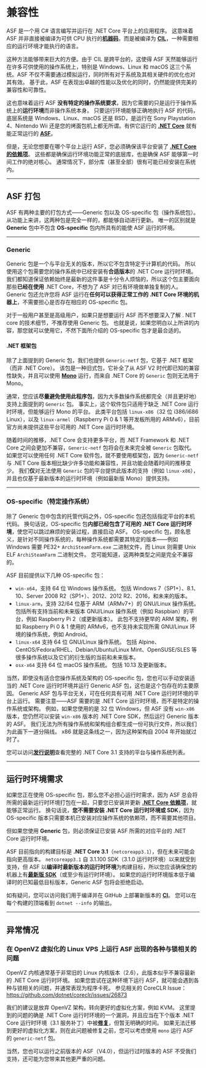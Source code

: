 # 兼容性

ASF 是一个用 C# 语言编写并运行在 .NET Core 平台上的应用程序。 这意味着 ASF 并非直接被编译为可供 CPU 执行的&#8203;**[机器码](https://en.wikipedia.org/wiki/Machine_code)**，而是被编译为 **[CIL](https://en.wikipedia.org/wiki/Common_Intermediate_Language)**，一种需要相应的运行环境才能执行的语言。

这种方法能够带来巨大的方便。由于 CIL 是跨平台的，这使得 ASF 天然能够运行在许多可供使用的操作系统上，特别是 Windows、Linux 和 macOS 这三个系统。ASF 不仅不需要通过模拟运行，同时所有对于系统及其相关硬件的优化也对其有效。 基于此，ASF 在表现出卓越的性能以及优化的同时，仍然能提供完美的兼容性和可靠性。

这也意味着运行 ASF **没有特定的操作系统要求**，因为它需要的只是运行于操作系统上的**运行环境**而非操作系统本身。 只要运行环境能够正确地执行 ASF 的代码，底层系统是 Windows、Linux、macOS 还是 BSD，是运行在 Sony Playstation 4、Nintendo Wii 还是您的烤面包机上都无所谓。有供它运行的 **[.NET Core](https://github.com/dotnet/core-setup#daily-builds)** 就有能正常运行的 **[ASF](https://github.com/JustArchiNET/ArchiSteamFarm/releases/latest)**。

但是，无论您想要在哪个平台上运行 ASF，您必须确保该平台安装了 **[.NET Core 的依赖项](https://github.com/dotnet/core/blob/master/Documentation/prereqs.md)**。 这些都是确保运行环境功能正常的底层库，也是确保 ASF 能够第一时间工作的绝对核心。 通常情况下，部分库（甚至全部）很有可能已经安装在系统内。

* * *

## ASF 打包

ASF 有两种主要的打包方式——Generic 包以及 OS-specific 包（操作系统包）。 从功能上来讲，这两种包是完全一样的，都能够自动进行更新。 唯一的区别就是 **Generic** 包中不包含 **OS-specific** 包内所具有的能使 ASF 运行的环境。

* * *

### Generic

Generic 包是一个与平台无关的版本，所以它不包含特定于计算机的代码。 所以使用这个包需要您的操作系统中已经安装有**合适版本**的 .NET Core 运行时环境。 我们都知道保证依赖始终是最新的这件事是十分令人烦恼的，所以这个包主要面向那些**已经在使用** .NET Core，不想为了 ASF 对已有环境做单独复制的人。 Generic 包还允许您将 ASF 运行在**任何可以获得正常工作的 .NET Core 环境的机器上**，不需要担心是否存在相应的 OS-specific 包。

对于一般用户甚至是高级用户，如果只是想要运行 ASF 而不想要深入了解 . NET core 的技术细节，不推荐使用 Generic 包。 也就是说，如果您明白以上所讲的内容，那您就可以使用它，不然下面所介绍的 OS-specific 包才是最合适的。

#### .NET 框架包

除了上面提到的 Generic 包，我们也提供 `Generic-netf` 包，它基于 .NET 框架（而非 .NET Core）。 该包是一种旧式包，它补全了从 ASF V2 时代即已知的兼容性缺失，并且可以使用 **[Mono](https://www.mono-project.com)** 运行，而来自 .NET Core 的 `Generic` 包则无法用于 Mono。

通常，您应该**尽量避免使用此程序包**，因为大多数操作系统都完全（并且更好地）支持上面提到的 `Generic` 包。 事实上，这个软件包只适用于缺乏 .NET Core 运行时环境，但能够运行 Mono 的平台。 此类平台包括 `linux-x86`（32 位 i386/i686 Linux），以及 `linux-armel`（Raspberry Pi 0 & 1 等开发板所用的 ARMv6），目前官方尚未提供这些平台可用的 .NET Core 运行时环境。

随着时间的推移，.NET Core 会支持更多平台，而 .NET Framework 和 .NET Core 之间会更加不兼容，`Generic-netf` 包将会在未来完全被 `Generic` 包取代。 如果您可以使用任何 .NET Core 软件包，就不要使用框架包，因为 `Generic-netf` 与 .NET Core 版本相比缺少许多功能和兼容性，并且功能会随着时间的推移变少。 我们**仅**对无法使用 `Generic` 包的平台提供此版本的支持（例如 `linux-x86`），并且也仅基于最新版本的运行时环境（例如最新版 Mono）提供支持。

* * *

### OS-specific（特定操作系统）

除了 Generic 包中包含的托管代码之外，OS-specific 包还包括指定平台的本机代码。 换句话说，OS-specific 包**内部已经包含了可用的 .NET Core 运行时环境**，使您可以跳过麻烦的安装过程，直接启动 ASF。 OS-specific 包，顾名思义，是针对不同操作系统的，每种操作系统都需要其特定的版本——例如 Windows 需要 PE32+ `ArchiSteamFarm.exe` 二进制文件，而 Linux 则需要 Unix ELF `ArchiSteamFarm` 二进制文件。 您可能知道，这两种类型之间是完全不兼容的。

ASF 目前提供以下几种 OS-specific 包：

- `win-x64`，支持 64 位 Windows 操作系统。 包括 Windows 7（SP1+）、8.1、10、Server 2008 R2（SP1+）、2012、2012 R2、2016，和未来的版本。
- `linux-arm`，支持 32/64 位基于 ARM（ARMv7+）的 GNU/Linux 操作系统。 包括所有支持当前和未来版本 GNU/Linux 操作系统（例如 Raspbian）的平台，例如 Raspberry Pi 2（或更新版本）。 此包不支持更早的 ARM 架构，例如 Raspberry Pi 0 & 1 使用的 ARMv6，也不支持未实现所需 GNU/Linux 环境的操作系统，例如 Android。
- `linux-x64` 支持 64 位 GNU/Linux 操作系统。 包括 Alpine、CentOS/Fedora/RHEL、Debian/Ubuntu/Linux Mint、OpenSUSE/SLES 等很多操作系统以及它们的衍生版的当前和未来版本。
- `osx-x64` 支持 64 位 macOS 操作系统。 包括 10.13 及更新版本。

当然，即使没有适合您操作系统及架构的 OS-specific 包，您也可以手动安装适当的 .NET Core 运行时环境并运行 Generic ASF 包，这也是这个包存在的主要原因。 Generic ASF 包与平台无关，可在任何具有可用 .NET Core 运行时环境的平台上运行。 需要注意——ASF 需要的是 .NET Core 运行时环境，而不是特定的操作系统或架构。 例如，如果您使用的是 32 位 Windows，但 ASF 没有 `win-x86` 版本，您仍然可以安装 `win-x86` 版本的 .NET Core SDK，然后运行 Generic 版本的 ASF。 我们无法为所有操作系统和架构组合都生成一份可执行文件，所以我们为此画下一道分隔线。 x86 就是这条线之一，因为这种架构自 2004 年开始就过时了。

您可以访问&#8203;**[发行说明](https://github.com/dotnet/core/blob/master/release-notes/3.1/3.1-supported-os.md)**&#8203;查看完整的 .NET Core 3.1 支持的平台与操作系统列表。

* * *

## 运行时环境需求

如果您正在使用 OS-specific 包，那么您不必担心运行时需求，因为 ASF 总会将所需的最新运行时环境打包在一起，只要您已安装并更新 **[.NET Core 依赖项](https://github.com/dotnet/core/blob/master/Documentation/prereqs.md)**，就能够正常运行。 换句话说，**您不需要安装 .NET Core 运行时环境或 SDK**，因为 OS-specific 版本只需要本机已安装对应操作系统的依赖项，而不需要其他项目。

但如果您使用 **Generic** 包，则必须保证已安装 ASF 所需的对应平台的 .NET Core 运行时环境。

ASF 目前指向的构建目标是 **.NET Core 3.1**（`netcoreapp3.1`），但在未来可能会指向更高版本。 `netcoreapp3.1` 自 3.1.100 SDK（3.1.0 运行时环境）以来就受到支持，但 ASF 以**编译时最新版本的运行时环境**为构建目标，所以您应该确保您的机器上有&#8203;**[最新版 SDK](https://dotnet.microsoft.com/download)**（或至少有运行时环境）。 如果您的运行时环境版本低于编译时的已知最低目标版本，Generic ASF 包将会拒绝启动。

如有疑问，您可以访问我们用于编译并在 GitHub 上部署新版本的 **[CI](https://ci.appveyor.com/project/JustArchi/ArchiSteamFarm)**。 您可以在每个构建的顶端看到 `dotnet --info` 的输出。

* * *

## 异常情况

### 在 OpenVZ 虚拟化的 Linux VPS 上运行 ASF 出现的各种与锁相关的问题

OpenVZ 内核通常基于非常旧的 Linux 内核版本（2.6），此版本似乎不兼容最新的 .NET Core 运行时环境。 如果您尝试在这种环境下运行 ASF，就可能会遇到各种与锁相关的问题，并通常表现为程序卡死。 参见相关的 CoreCLR Issue：https://github.com/dotnet/coreclr/issues/26873

我们的建议是放弃 OpenVZ 架构，转向更好的虚拟化方案，例如 KVM。 这里提到的问题的确是 .NET Core 运行时环境的一个漏洞，并且应当在下个版本 .NET Core 运行时环境（3.1 服务补丁）中被&#8203;**[修复](https://github.com/dotnet/coreclr/pull/26912)**，但暂无明确的时间。 如果无法迁移到更好的虚拟化方案，则在此问题被修复之前，您可以考虑使用 `mono` 运行 ASF 的 `generic-netf` 包。

当然，您也可以运行之前版本的 ASF（V4.0），但运行过时版本的 ASF 不受我们支持，还可能为您带来其他更严重的问题。